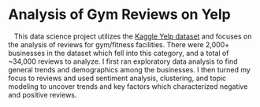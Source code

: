 # Analysis of Gym Reviews on Yelp

&nbsp;&nbsp;&nbsp;This data science project utilizes the [Kaggle Yelp dataset](https://www.kaggle.com/yelp-dataset/yelp-dataset) and focuses on the analysis of reviews for gym/fitness facilities. There were 2,000+ businesses in the dataset which fell into this category, and a total of ~34,000 reviews to analyze. I first ran exploratory data analysis to find general trends and demographics among the businesses. I then turned my focus to reviews and used sentiment analysis, clustering, and topic modeling to uncover trends and key factors which characterized negative and positive reviews.
